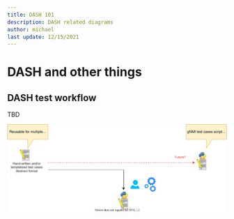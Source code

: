 ```yaml
---
title: DASH 101
description: DASH related diagrams
author: michael
last update: 12/15/2021
---
```



# DASH and other things 

## DASH test workflow

TBD

![test-workflow](../media/dash-diagrams/dash-test-workflow.svg)

